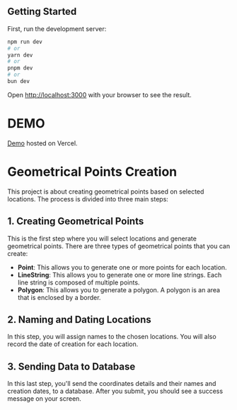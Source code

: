 
## Getting Started

First, run the development server:

```bash
npm run dev
# or
yarn dev
# or
pnpm dev
# or
bun dev
```

Open [http://localhost:3000](http://localhost:3000) with your browser to see the result.

# DEMO

[Demo](https://open-layers-map-application.vercel.app/) hosted on Vercel.

# Geometrical Points Creation

This project is about creating geometrical points based on selected locations. The process is divided into three main steps:

## 1. Creating Geometrical Points

This is the first step where you will select locations and generate geometrical points. There are three types of geometrical points that you can create:

- **Point**: This allows you to generate one or more points for each location.
- **LineString**: This allows you to generate one or more line strings. Each line string is composed of multiple points.
- **Polygon**: This allows you to generate a polygon. A polygon is an area that is enclosed by a border.

## 2. Naming and Dating Locations

In this step, you will assign names to the chosen locations. You will also record the date of creation for each location.

## 3. Sending Data to Database

In this last step, you'll send the coordinates details and their names and creation dates, to a database. After you submit, you should see a success message on your screen.

